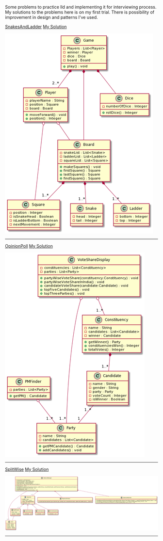 Some problems to practice lld and implementing it for interviewing process. My solutions to the problems here is on my first trial. There is possibility of improvement in design and patterns I've used.

[SnakesAndLadder](https://workat.tech/machine-coding/practice/snake-and-ladder-problem-zgtac9lxwntg)
[My Solution](https://github.com/Aditya121995/Practice/tree/main/SystemDesign/src/main/java/systemDesign/snakeAndLadder)


![Design](SystemDesign/SnakeAndLadder.png)

--------------------------------------------------------------------------------------------------------------------------------------------------------

[OpinionPoll](https://www.notion.so/Opinion-poll-calculation-ad0fdac585704bd5a1c537f1ff1be8ab)
[My Solution](https://github.com/Aditya121995/Practice/tree/main/SystemDesign/src/main/java/systemDesign/opinonPoll)


![](SystemDesign/OpinionPoll.png)

--------------------------------------------------------------------------------------------------------------------------------------------------------

[SplitWise](https://workat.tech/machine-coding/practice/splitwise-problem-0kp2yneec2q2)
[My Solution](https://github.com/Aditya121995/Practice/tree/main/SystemDesign/src/main/java/systemDesign/splitWise)


![](SystemDesign/splitWise.png)

--------------------------------------------------------------------------------------------------------------------------------------------------------

